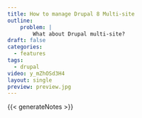 ```yaml
---
title: How to manage Drupal 8 Multi-site
outline:
    problem: |
        What about Drupal multi-site?
draft: false
categories:
  - features
tags:
  - drupal
video: y_mZhOSd3H4
layout: single
preview: preview.jpg
---
```


{{< generateNotes >}}
